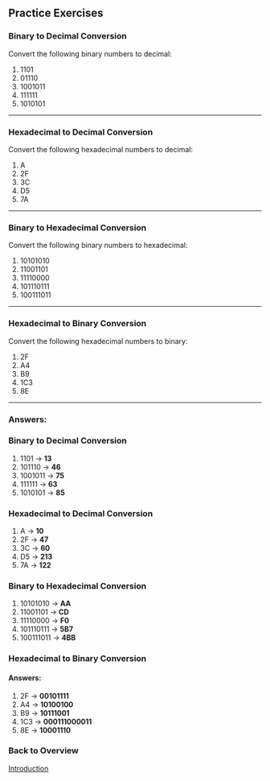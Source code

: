 ## Practice Exercises

### Binary to Decimal Conversion
Convert the following binary numbers to decimal:

1. 1101
2. 01110
3. 1001011
4. 111111
5. 1010101

---

### Hexadecimal to Decimal Conversion
Convert the following hexadecimal numbers to decimal:

1. A
2. 2F
3. 3C
4. D5
5. 7A

---

### Binary to Hexadecimal Conversion
Convert the following binary numbers to hexadecimal:

1. 10101010
2. 11001101
3. 11110000
4. 101110111
5. 100111011

---

### Hexadecimal to Binary Conversion
Convert the following hexadecimal numbers to binary:

1. 2F
2. A4
3. B9
4. 1C3
5. 8E

---

### Answers:

### Binary to Decimal Conversion
1. 1101 → **13** 
2. 101110 → **46** 
3. 1001011 → **75** 
4. 111111 → **63** 
5. 1010101 → **85**

### Hexadecimal to Decimal Conversion
1. A → **10**
2. 2F → **47** 
3. 3C → **60** 
4. D5 → **213** 
5. 7A → **122**

 ### Binary to Hexadecimal Conversion
1. 10101010 → **AA** 
2. 11001101 → **CD** 
3. 11110000 → **F0** 
4. 101110111 → **5B7** 
5. 100111011 → **4BB** 

### Hexadecimal to Binary Conversion
#### Answers:
1. 2F → **00101111**
2. A4 → **10100100** 
3. B9 → **10111001** 
4. 1C3 → **000111000011** 
5. 8E → **10001110**

### Back to Overview
[Introduction](https://github.com/cas65/Binary-Hexadecimal-Tutorial.git)



   
   





